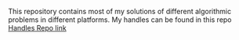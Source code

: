 This repository contains most of my solutions of different algorithmic problems in different platforms.
My handles can be found in this repo 
[Handles Repo link](https://github.com/RaiyanMahin/ProblemSolvingStats)
